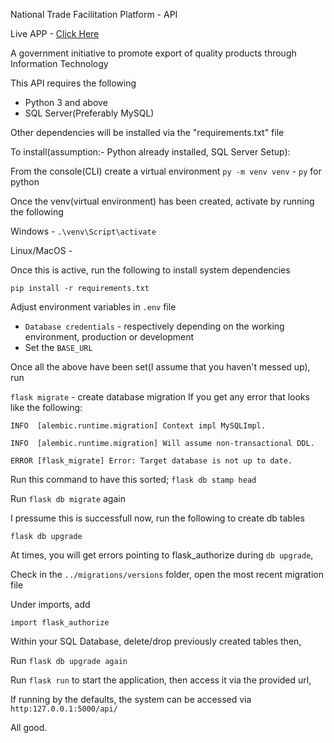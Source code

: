 National Trade Facilitation Platform - API

Live APP - [Click Here](https://netp-api.herokuapp.com/)

A government initiative to promote export of quality products through Information Technology

This API requires the following

- Python 3 and above
- SQL Server(Preferably MySQL)


Other dependencies will be installed via the "requirements.txt" file

To install(assumption:- Python already installed, SQL Server Setup):

From the console(CLI) create a virtual environment
`py -m venv venv` - `py` for python

Once the venv(virtual environment) has been created, activate by running the following

Windows - `.\venv\Script\activate`

Linux/MacOS - 

Once this is active, run the following to install system dependencies

`pip install -r requirements.txt`

Adjust environment variables in `.env` file

 - `Database credentials` - respectively depending on the working environment, production or development
 - Set the `BASE_URL`
 
Once all the above have been set(I assume that you haven't messed up), run

`flask migrate` - create database migration
If you get any error that looks like the following:

`INFO  [alembic.runtime.migration] Context impl MySQLImpl.`

`INFO  [alembic.runtime.migration] Will assume non-transactional DDL.`

`ERROR [flask_migrate] Error: Target database is not up to date.`

Run this command to have this sorted;
`flask db stamp head`

Run `flask db migrate` again

I pressume this is successfull now, run the following to create db tables

`flask db upgrade`

At times, you will get errors pointing to flask_authorize during `db upgrade`,

Check in the `../migrations/versions` folder, open the most recent migration file

Under imports, add

`import flask_authorize`

Within your SQL Database, delete/drop previously created tables then,

Run `flask db upgrade again`

Run `flask run` to start the application, then access it via the provided url,

If running by the defaults, the system can be accessed via
`http:127.0.0.1:5000/api/`

All good.
